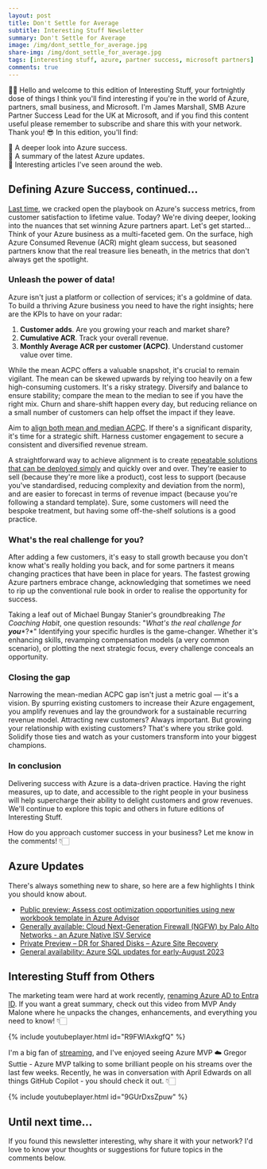 ```yaml
---
layout: post
title: Don't Settle for Average
subtitle: Interesting Stuff Newsletter
summary: Don't Settle for Average
image: /img/dont_settle_for_average.jpg
share-img: /img/dont_settle_for_average.jpg
tags: [interesting stuff, azure, partner success, microsoft partners]
comments: true
---
```


👋🏻 Hello and welcome to this edition of Interesting Stuff, your fortnightly dose of things I think you'll find interesting if you're in the world of Azure, partners, small business, and Microsoft. I'm James Marshall, SMB Azure Partner Success Lead for the UK at Microsoft, and if you find this content useful please remember to subscribe and share this with your network. Thank you! 😎
In this edition, you'll find:

💭 A deeper look into Azure success.<br>
📝 A summary of the latest Azure updates.<br>
📰 Interesting articles I've seen around the web.<br>

## Defining Azure Success, continued...
[Last time](/2023/08/02/tricky-second-newsletter/), we cracked open the playbook on Azure's success metrics, from customer satisfaction to lifetime value. Today? We're diving deeper, looking into the nuances that set winning Azure partners apart. Let's get started...
Think of your Azure business as a multi-faceted gem. On the surface, high Azure Consumed Revenue (ACR) might gleam success, but seasoned partners know that the real treasure lies beneath, in the metrics that don't always get the spotlight.

### Unleash the power of data!
Azure isn't just a platform or collection of services; it's a goldmine of data. To build a thriving Azure business you need to have the right insights; here are the KPIs to have on your radar:

1. **Customer adds**. Are you growing your reach and market share?
2. **Cumulative ACR**. Track your overall revenue.
3. **Monthly Average ACR per customer (ACPC)**. Understand customer value over time.

While the mean ACPC offers a valuable snapshot, it's crucial to remain vigilant. The mean can be skewed upwards by relying too heavily on a few high-consuming customers. It's a risky strategy. Diversify and balance to ensure stability; compare the mean to the median to see if you have the right mix. Churn and share-shift happen every day, but reducing reliance on a small number of customers can help offset the impact if they leave.

Aim to [align both mean and median ACPC](https://www.statology.org/when-to-use-mean-vs-median/). If there's a significant disparity, it's time for a strategic shift. Harness customer engagement to secure a consistent and diversified revenue stream.

A straightforward way to achieve alignment is to create [repeatable solutions that can be deployed simply](https://learn.microsoft.com/en-us/azure/cloud-adoption-framework/ready/landing-zone/) and quickly over and over. They're easier to sell (because they're more like a product), cost less to support (because you've standardised, reducing complexity and deviation from the norm), and are easier to forecast in terms of revenue impact (because you're following a standard template). Sure, some customers will need the bespoke treatment, but having some off-the-shelf solutions is a good practice.

### What's the real challenge for you?
After adding a few customers, it's easy to stall growth because you don't know what's really holding you back, and for some partners it means changing practices that have been in place for years. The fastest growing Azure partners embrace change, acknowledging that sometimes we need to rip up the conventional rule book in order to realise the opportunity for success.

Taking a leaf out of Michael Bungay Stanier's groundbreaking *The Coaching Habit*, one question resounds: "*What's the real challenge for* ***you****?*" Identifying your specific hurdles is the game-changer. Whether it's enhancing skills, revamping compensation models (a very common scenario), or plotting the next strategic focus, every challenge conceals an opportunity.

### Closing the gap
Narrowing the mean-median ACPC gap isn't just a metric goal — it's a vision. By spurring existing customers to increase their Azure engagement, you amplify revenues and lay the groundwork for a sustainable recurring revenue model. Attracting new customers? Always important. But growing your relationship with existing customers? That's where you strike gold. Solidify those ties and watch as your customers transform into your biggest champions.

### In conclusion
Delivering success with Azure is a data-driven practice. Having the right measures, up to date, and accessible to the right people in your business will help supercharge their ability to delight customers and grow revenues. We'll continue to explore this topic and others in future editions of Interesting Stuff.

How do you approach customer success in your business? Let me know in the comments! 👇🏻

## Azure Updates

There's always something new to share, so here are a few highlights I think you should know about.

- [Public preview: Assess cost optimization opportunities using new workbook template in Azure Advisor](https://azure.microsoft.com/en-gb/updates/public-preview-assess-cost-optimization-opportunities-using-new-workbook-template-in-azure-advisor/)
- [Generally available: Cloud Next-Generation Firewall (NGFW) by Palo Alto Networks - an Azure Native ISV Service](https://azure.microsoft.com/en-gb/updates/generally-available-cloud-nextgeneration-firewall-ngfw-by-palo-alto-networks-an-azure-native-isv-service/)
- [Private Preview – DR for Shared Disks – Azure Site Recovery](https://azure.microsoft.com/en-gb/updates/private-preview-dr-for-shared-disks-azure-site-recovery/)
- [General availability: Azure SQL updates for early-August 2023](https://azure.microsoft.com/en-gb/updates/azure-sql-general-availability-updates-for-earlyaugust-2023/)

## Interesting Stuff from Others

The marketing team were hard at work recently, [renaming Azure AD to Entra ID](https://learn.microsoft.com/en-us/azure/active-directory/fundamentals/new-name). If you want a great summary, check out this video from MVP Andy Malone where he unpacks the changes, enhancements, and everything you need to know! 👇🏻

{% include youtubeplayer.html id="R9FWIAxkgfQ" %}

I'm a big fan of [streaming](https://twitch.tv/JimAmp), and I've enjoyed seeing Azure MVP ☁️ Gregor Suttie - Azure MVP talking to some brilliant people on his streams over the last few weeks. Recently, he was in conversation with April Edwards on all things GitHub Copilot - you should check it out. 👇🏻

{% include youtubeplayer.html id="9GUrDxsZpuw" %}

## Until next time...

If you found this newsletter interesting, why share it with your network? I'd love to know your thoughts or suggestions for future topics in the comments below.